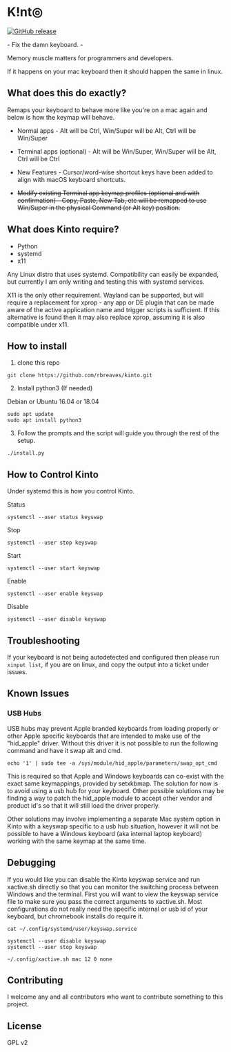 # K!nt◎
[![GitHub release](https://img.shields.io/github/release/rbreaves/kinto.svg)](https://github.com/rbreaves/kinto/releases)

\- Fix the damn keyboard. -

Memory muscle matters for programmers and developers.

If it happens on your mac keyboard then it should happen the same in linux.

## What does this do exactly?

Remaps your keyboard to behave more like you're on a mac again and below is how the keymap will behave.

- Normal apps - Alt will be Ctrl, Win/Super will be Alt, Ctrl will be Win/Super

- Terminal apps (optional) - Alt will be Win/Super, Win/Super will be Alt, Ctrl will be Ctrl

- New Features - Cursor/word-wise shortcut keys have been added to align with macOS keyboard shortcuts.

- ~~Modify existing Terminal app keymap profiles (optional and with confirmation) - Copy, Paste, New Tab, etc will be remapped to use Win/Super in the physical Command (or Alt key) position.~~

## What does Kinto require?

- Python
- systemd
- x11

Any Linux distro that uses systemd. Compatibility can easily be expanded, but currently I am only writing and testing this with systemd services.

X11 is the only other requirement. Wayland can be supported, but will require a replacement for xprop - any app or DE plugin that can be made aware of the active application name and trigger scripts is sufficient. If this alternative is found then it may also replace xprop, assuming it is also compatible under x11.

## How to install

1. clone this repo
```
git clone https://github.com/rbreaves/kinto.git
```
2. Install python3 (If needed)

Debian or Ubuntu 16.04 or 18.04
```
sudo apt update
sudo apt install python3
```

3. Follow the prompts and the script will guide you through the rest of the setup.
```
./install.py
```

## How to Control Kinto

Under systemd this is how you control Kinto.

Status
```
systemctl --user status keyswap
```

Stop
```
systemctl --user stop keyswap
```

Start
```
systemctl --user start keyswap
```

Enable
```
systemctl --user enable keyswap
```

Disable
```
systemctl --user disable keyswap
```

## Troubleshooting
If your keyboard is not being autodetected and configured then please run `xinput list`, if you are on linux, and copy the output into a ticket under issues.

## Known Issues

### USB Hubs

USB hubs may prevent Apple branded keyboards from loading properly or other Apple specific keyboards that are intended to make use of the "hid_apple" driver. Without this driver it is not possible to run the following command and have it swap alt and cmd.

```
echo '1' | sudo tee -a /sys/module/hid_apple/parameters/swap_opt_cmd
```

This is required so that Apple and Windows keyboards can co-exist with the exact same keymappings, provided by setxkbmap. The solution for now is to avoid using a usb hub for your keyboard. Other possible solutions may be finding a way to patch the hid_apple module to accept other vendor and product id's so that it will still load the driver properly.

Other solutions may involve implementing a separate Mac system option in Kinto with a keyswap specific to a usb hub situation, however it will not be possible to have a Windows keyboard (aka internal laptop keyboard) working with the same keymap at the same time.

## Debugging

If you would like you can disable the Kinto keyswap service and run xactive.sh directly so that you can monitor the switching process between Windows and the terminal. First you will want to view the keyswap service file to make sure you pass the correct arguments to xactive.sh. Most configurations do not really need the specific internal or usb id of your keyboard, but chromebook installs do require it.

```
cat ~/.config/systemd/user/keyswap.service
```

```
systemctl --user disable keyswap
systemctl --user stop keyswap

~/.config/xactive.sh mac 12 0 none
```

## Contributing

I welcome any and all contributors who want to contribute something to this project.

## License

GPL v2
